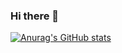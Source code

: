### Hi there 👋

[![Anurag's GitHub stats](https://github-readme-stats.vercel.app/api?username=shenbengit)](https://github.com/anuraghazra/github-readme-stats)
